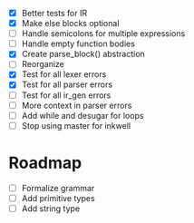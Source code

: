 - [x] Better tests for IR
- [x] Make else blocks optional
- [ ] Handle semicolons for multiple expressions
- [ ] Handle empty function bodies
- [x] Create parse_block() abstraction
- [ ] Reorganize
- [x] Test for all lexer errors
- [x] Test for all parser errors
- [ ] Test for all ir_gen errors
- [ ] More context in parser errors
- [ ] Add while and desugar for loops
- [ ] Stop using master for inkwell

# Roadmap
- [ ] Formalize grammar
- [ ] Add primitive types
- [ ] Add string type
